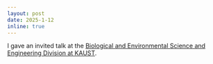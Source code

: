 ```yaml
---
layout: post
date: 2025-1-12
inline: true
---
```


I gave an invited talk at the [Biological and Environmental Science and Engineering Division at KAUST](https://www.gu.edu.eg/2024/11/galala-university-celebrates-the-international-day-of-radiology-2024/).